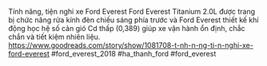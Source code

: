 
Tính năng, tiện nghi xe Ford Everest
Ford Everest Titanium 2.0L được trang bị chức năng rửa kính đèn chiếu sáng phía trước và Ford Everest thiết kế khí động học hệ số cản gió Cd thấp (0,389) giúp xe vận hành ổn định, chắc chắn và tiết kiệm nhiên liệu.
https://www.goodreads.com/story/show/1081708-t-nh-n-ng-ti-n-nghi-xe-ford-everest
#ford_everest_2018 #ha_thanh_ford #ford_everest

